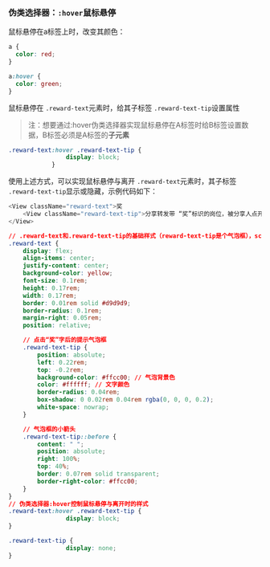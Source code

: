 ### 伪类选择器：`:hover`鼠标悬停
鼠标悬停在a标签上时，改变其颜色：
```css
a {
  color: red;
}

a:hover {
  color: green;
}
```

鼠标悬停在 `.reward-text`元素时，给其子标签 `.reward-text-tip`设置属性
> 注：想要通过:hover伪类选择器实现鼠标悬停在A标签时给B标签设置数据，B标签必须是A标签的**子元素**

```css
.reward-text:hover .reward-text-tip {
                display: block;
            }
```

使用上述方式，可以实现鼠标悬停与离开 `.reward-text`元素时，其子标签 `.reward-text-tip`显示或隐藏，示例代码如下：
```javascript
<View className="reward-text">奖
    <View className="reward-text-tip">分享转发带 “奖”标识的岗位，被分享人点开岗位后<br />分享人可获得积分奖励。奖励随机，惊喜多多。</View>
</View>
```
```css
// .reward-text和.reward-text-tip的基础样式（reward-text-tip是个气泡框），scss样式
.reward-text {
    display: flex;
    align-items: center;
    justify-content: center;
    background-color: yellow;
    font-size: 0.1rem;
    height: 0.17rem;
    width: 0.17rem;
    border: 0.01rem solid #d9d9d9;
    border-radius: 0.1rem;
    margin-right: 0.05rem;
    position: relative;

    // 点击“奖”字后的提示气泡框
    .reward-text-tip {
        position: absolute;
        left: 0.22rem;
        top: -0.2rem;
        background-color: #ffcc00; // 气泡背景色
        color: #ffffff; // 文字颜色
        border-radius: 0.04rem;
        box-shadow: 0 0.02rem 0.04rem rgba(0, 0, 0, 0.2);
        white-space: nowrap;
    }

    // 气泡框的小箭头
    .reward-text-tip::before {
        content: " ";
        position: absolute;
        right: 100%;
        top: 40%;
        border: 0.07rem solid transparent;
        border-right-color: #ffcc00;
    }
}
// 伪类选择器:hover控制鼠标悬停与离开时的样式
.reward-text:hover .reward-text-tip {
                display: block;
}

.reward-text-tip {
                display: none;
}
```
